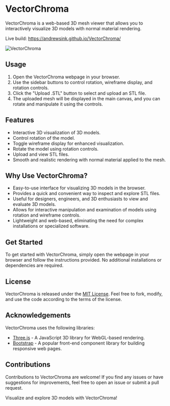 # VectorChroma

VectorChroma is a web-based 3D mesh viewer that allows you to interactively visualize 3D models with normal material rendering.

Live build: https://andrewsink.github.io/VectorChroma/

![VectorChroma](https://github.com/AndrewSink/VectorChroma/assets/46334898/8a069391-bf29-4937-8af2-92d54610d8b7)

## Usage

1. Open the VectorChroma webpage in your browser.
2. Use the sidebar buttons to control rotation, wireframe display, and rotation controls.
3. Click the "Upload .STL" button to select and upload an STL file.
4. The uploaded mesh will be displayed in the main canvas, and you can rotate and manipulate it using the controls.

## Features

- Interactive 3D visualization of 3D models.
- Control rotation of the model.
- Toggle wireframe display for enhanced visualization.
- Rotate the model using rotation controls.
- Upload and view STL files.
- Smooth and realistic rendering with normal material applied to the mesh.

## Why Use VectorChroma?

- Easy-to-use interface for visualizing 3D models in the browser.
- Provides a quick and convenient way to inspect and explore STL files.
- Useful for designers, engineers, and 3D enthusiasts to view and evaluate 3D models.
- Allows for interactive manipulation and examination of models using rotation and wireframe controls.
- Lightweight and web-based, eliminating the need for complex installations or specialized software.

## Get Started

To get started with VectorChroma, simply open the webpage in your browser and follow the instructions provided. No additional installations or dependencies are required.

## License

VectorChroma is released under the [MIT License](https://opensource.org/licenses/MIT). Feel free to fork, modify, and use the code according to the terms of the license.

## Acknowledgements

VectorChroma uses the following libraries:

- [Three.js](https://threejs.org/) - A JavaScript 3D library for WebGL-based rendering.
- [Bootstrap](https://getbootstrap.com/) - A popular front-end component library for building responsive web pages.

## Contributions

Contributions to VectorChroma are welcome! If you find any issues or have suggestions for improvements, feel free to open an issue or submit a pull request.

Visualize and explore 3D models with VectorChroma!
